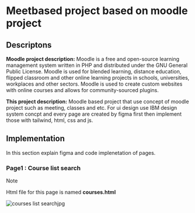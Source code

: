 # Meetbased project based on moodle project

## Descriptons

**Moodle project description:** Moodle is a free and open-source learning management system written in PHP and distributed under the GNU General Public License. Moodle is used for blended learning, distance education, flipped classroom and other online learning projects in schools, universities, workplaces and other sectors.
Moodle is used to create custom websites with online courses and allows for community-sourced plugins.

**This project description:** Moodle based project that use concept of moodle project such as meeting, classes and etc. For ui design use IBM design system concpt and every page are created by figma first then implement those with tailwind, html, css and js. 

## Implementation
In this section explain figma and code implenetation of pages.
### Page1 : Course list search

> [!Note]
> Html file for this page is named **courses.html**

![courses list searchjpg](https://github.com/user-attachments/assets/541da9eb-5963-41e1-a0a1-d229005a4548)
